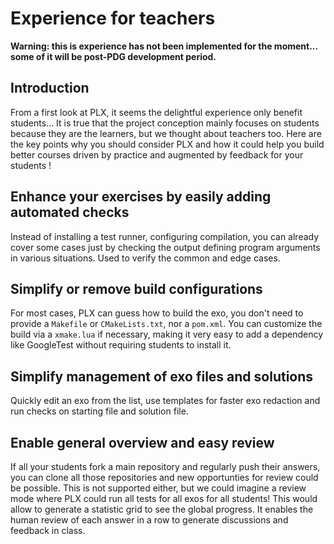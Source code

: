 # Experience for teachers 

**Warning: this is experience has not been implemented for the moment... some of it will be post-PDG development period.** 

## Introduction
From a first look at PLX, it seems the delightful experience only benefit students... It is true that the project conception mainly focuses on students because they are the learners, but we thought about teachers too. Here are the key points why you should consider PLX and how it could help you build better courses driven by practice and augmented by feedback for your students !

## Enhance your exercises by easily adding automated checks
Instead of installing a test runner, configuring compilation, you can already cover some cases just by checking the output defining program arguments in various situations. Used to verify the common and edge cases.

<!--todo: add exo example where basic output checks and stdin injection would be far enough + "how would you write tests for this ?" to connect to the issue of "it's not that trivial end to end testing", + show how easy is it to define output checks -->

## Simplify or remove build configurations
For most cases, PLX can guess how to build the exo, you don't need to provide a `Makefile` or `CMakeLists.txt`, nor a `pom.xml`. You can customize the build via a `xmake.lua` if necessary, making it very easy to add a dependency like GoogleTest without requiring students to install it.

<!--todo: add example of exo + 2 associated tests-->
<!--todo: add an example of necessary config and the amount of things removed with xmake and plx exo metadata -->

## Simplify management of exo files and solutions
Quickly edit an exo from the list, use templates for faster exo redaction and run checks on starting file and solution file.

<!--todo: show example of template -->
<!--todo: show GIF of a quick edit -->

## Enable general overview and easy review
If all your students fork a main repository and regularly push their answers, you can clone all those repositories and new opportunties for review could be possible. This is not supported either, but we could imagine a review mode where PLX could run all tests for all exos for all students! This would allow to generate a statistic grid to see the global progress. It enables the human review of each answer in a row to generate discussions and feedback in class.

<!--todo: show mockups of ideas for this review mode -->
<!--todo: explain workflow of review answers + oral feedback in class-->
